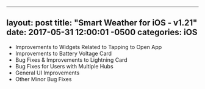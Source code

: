 
---
layout: post
title:  "Smart Weather for iOS - v1.21"
date:   2017-05-31 12:00:01 -0500
categories: iOS
---

 - Improvements to Widgets Related to Tapping to Open App
 - Improvements to Battery Voltage Card
 - Bug Fixes & Improvements to Lightning Card
 - Bug Fixes for Users with Multiple Hubs
 - General UI Improvements
 - Other Minor Bug Fixes
